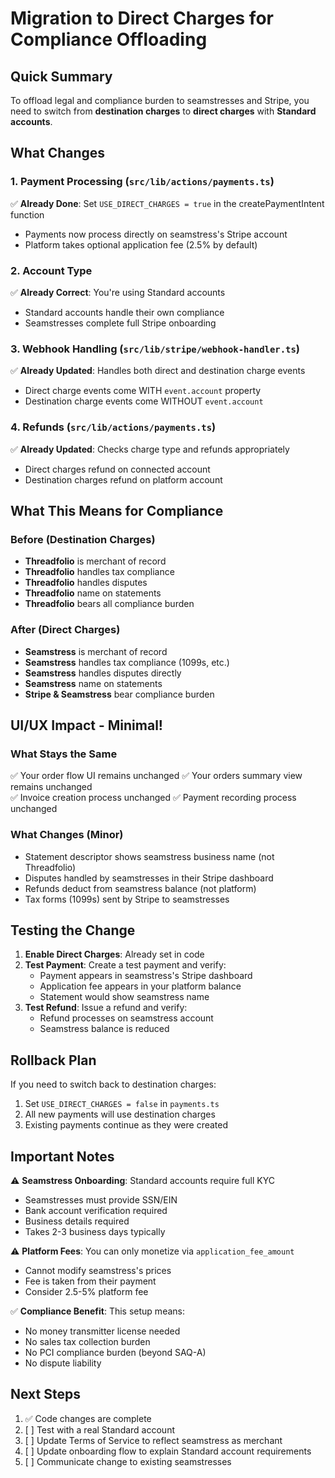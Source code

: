 # Migration to Direct Charges for Compliance Offloading

## Quick Summary

To offload legal and compliance burden to seamstresses and Stripe, you need to switch from **destination charges** to **direct charges** with **Standard accounts**.

## What Changes

### 1. Payment Processing (`src/lib/actions/payments.ts`)

✅ **Already Done**: Set `USE_DIRECT_CHARGES = true` in the createPaymentIntent function

- Payments now process directly on seamstress's Stripe account
- Platform takes optional application fee (2.5% by default)

### 2. Account Type

✅ **Already Correct**: You're using Standard accounts

- Standard accounts handle their own compliance
- Seamstresses complete full Stripe onboarding

### 3. Webhook Handling (`src/lib/stripe/webhook-handler.ts`)

✅ **Already Updated**: Handles both direct and destination charge events

- Direct charge events come WITH `event.account` property
- Destination charge events come WITHOUT `event.account`

### 4. Refunds (`src/lib/actions/payments.ts`)

✅ **Already Updated**: Checks charge type and refunds appropriately

- Direct charges refund on connected account
- Destination charges refund on platform account

## What This Means for Compliance

### Before (Destination Charges)

- **Threadfolio** is merchant of record
- **Threadfolio** handles tax compliance
- **Threadfolio** handles disputes
- **Threadfolio** name on statements
- **Threadfolio** bears all compliance burden

### After (Direct Charges)

- **Seamstress** is merchant of record
- **Seamstress** handles tax compliance (1099s, etc.)
- **Seamstress** handles disputes directly
- **Seamstress** name on statements
- **Stripe & Seamstress** bear compliance burden

## UI/UX Impact - Minimal!

### What Stays the Same

✅ Your order flow UI remains unchanged
✅ Your orders summary view remains unchanged  
✅ Invoice creation process unchanged
✅ Payment recording process unchanged

### What Changes (Minor)

- Statement descriptor shows seamstress business name (not Threadfolio)
- Disputes handled by seamstresses in their Stripe dashboard
- Refunds deduct from seamstress balance (not platform)
- Tax forms (1099s) sent by Stripe to seamstresses

## Testing the Change

1. **Enable Direct Charges**: Already set in code
2. **Test Payment**: Create a test payment and verify:
   - Payment appears in seamstress's Stripe dashboard
   - Application fee appears in your platform balance
   - Statement would show seamstress name
3. **Test Refund**: Issue a refund and verify:
   - Refund processes on seamstress account
   - Seamstress balance is reduced

## Rollback Plan

If you need to switch back to destination charges:

1. Set `USE_DIRECT_CHARGES = false` in `payments.ts`
2. All new payments will use destination charges
3. Existing payments continue as they were created

## Important Notes

⚠️ **Seamstress Onboarding**: Standard accounts require full KYC

- Seamstresses must provide SSN/EIN
- Bank account verification required
- Business details required
- Takes 2-3 business days typically

⚠️ **Platform Fees**: You can only monetize via `application_fee_amount`

- Cannot modify seamstress's prices
- Fee is taken from their payment
- Consider 2.5-5% platform fee

✅ **Compliance Benefit**: This setup means:

- No money transmitter license needed
- No sales tax collection burden
- No PCI compliance burden (beyond SAQ-A)
- No dispute liability

## Next Steps

1. ✅ Code changes are complete
2. [ ] Test with a real Standard account
3. [ ] Update Terms of Service to reflect seamstress as merchant
4. [ ] Update onboarding flow to explain Standard account requirements
5. [ ] Communicate change to existing seamstresses
